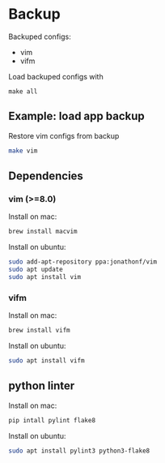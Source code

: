 # Backup 

Backuped configs:
- vim
- vifm

Load backuped configs with 
```
make all
```

## Example: load app backup  

Restore vim configs from backup 
```bash
make vim
```

## Dependencies

### vim (>=8.0)

Install on mac:
```bash
brew install macvim
```

Install on ubuntu:
```bash
sudo add-apt-repository ppa:jonathonf/vim
sudo apt update
sudo apt install vim
```

### vifm 

Install on mac:
```bash
brew install vifm
```

Install on ubuntu:
```bash
sudo apt install vifm
```

## python linter

Install on mac:
```bash
pip intall pylint flake8
```

Install on ubuntu:
```bash
sudo apt install pylint3 python3-flake8
```
